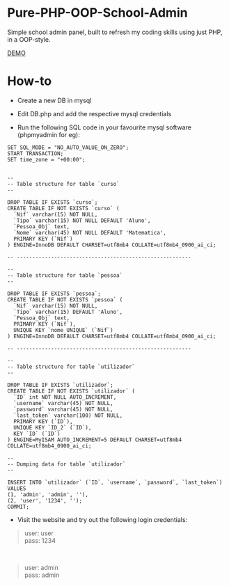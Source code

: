 # Pure-PHP-OOP-School-Admin
Simple school admin panel, built to refresh my coding skills using just PHP, in a OOP-style.

[DEMO](https://demos.canalfoto.org/php-school-admin/) 

# How-to
- Create a new DB in mysql
- Edit DB.php and add the respective mysql credentials

- Run the following SQL code in your favourite mysql software (phpmyadmin for eg):
```
SET SQL_MODE = "NO_AUTO_VALUE_ON_ZERO";
START TRANSACTION;
SET time_zone = "+00:00";


--
-- Table structure for table `curso`
--

DROP TABLE IF EXISTS `curso`;
CREATE TABLE IF NOT EXISTS `curso` (
  `Nif` varchar(15) NOT NULL,
  `Tipo` varchar(15) NOT NULL DEFAULT 'Aluno',
  `Pessoa_Obj` text,
  `Nome` varchar(45) NOT NULL DEFAULT 'Matematica',
  PRIMARY KEY (`Nif`)
) ENGINE=InnoDB DEFAULT CHARSET=utf8mb4 COLLATE=utf8mb4_0900_ai_ci;

-- --------------------------------------------------------

--
-- Table structure for table `pessoa`
--

DROP TABLE IF EXISTS `pessoa`;
CREATE TABLE IF NOT EXISTS `pessoa` (
  `Nif` varchar(15) NOT NULL,
  `Tipo` varchar(15) DEFAULT 'Aluno',
  `Pessoa_Obj` text,
  PRIMARY KEY (`Nif`),
  UNIQUE KEY `nome_UNIQUE` (`Nif`)
) ENGINE=InnoDB DEFAULT CHARSET=utf8mb4 COLLATE=utf8mb4_0900_ai_ci;

-- --------------------------------------------------------

--
-- Table structure for table `utilizador`
--

DROP TABLE IF EXISTS `utilizador`;
CREATE TABLE IF NOT EXISTS `utilizador` (
  `ID` int NOT NULL AUTO_INCREMENT,
  `username` varchar(45) NOT NULL,
  `password` varchar(45) NOT NULL,
  `last_token` varchar(100) NOT NULL,
  PRIMARY KEY (`ID`),
  UNIQUE KEY `ID_2` (`ID`),
  KEY `ID` (`ID`)
) ENGINE=MyISAM AUTO_INCREMENT=5 DEFAULT CHARSET=utf8mb4 COLLATE=utf8mb4_0900_ai_ci;

--
-- Dumping data for table `utilizador`
--

INSERT INTO `utilizador` (`ID`, `username`, `password`, `last_token`) VALUES
(1, 'admin', 'admin', ''),
(2, 'user', '1234', '');
COMMIT;
```

- Visit the website and try out the following login credentials:
> user: user  
> pass: 1234  

<br />

> user: admin  
> pass: admin  
